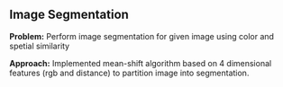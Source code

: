 
##  Image Segmentation 
**Problem:** Perform image segmentation for given image using color and spetial similarity

**Approach:** Implemented mean-shift algorithm based on 4 dimensional features (rgb and distance) to partition image into segmentation.


